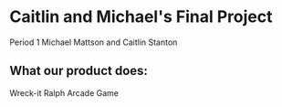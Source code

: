<h1>Caitlin and Michael's Final Project</h1>
Period 1
Michael Mattson and Caitlin Stanton

<h2>What our product does:</h2>
Wreck-it Ralph Arcade Game
